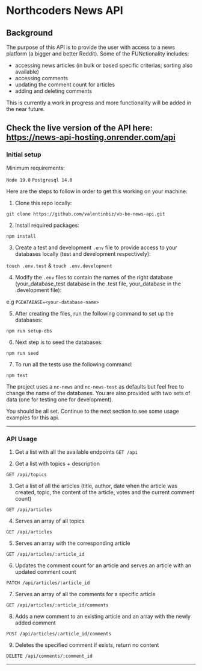 # Northcoders News API

## Background

The purpose of this API is to provide the user with access to a news platform (a bigger and better Reddit). Some of the FUNctionality includes:

- accessing news articles (in bulk or based specific criterias; sorting also available)
- accessing comments
- updating the comment count for articles
- adding and deleting comments

This is currently a work in progress and more functionality will be added in the near future.

## Check the live version of the API here: https://news-api-hosting.onrender.com/api

### Initial setup

Minimum requirements:

`Node 19.0`
`Postgresql 14.0`

Here are the steps to follow in order to get this working on your machine:

1. Clone this repo locally:

`git clone https://github.com/valentinbiz/vb-be-news-api.git`

2. Install required packages:

`npm install`

3. Create a test and development `.env` file to provide access to your databases locally (test and development respectively):

`touch .env.test` & `touch .env.development`

4. Modify the `.env` files to contain the names of the right database (your_database_test database in the .test file, your_database in the .development file):

e.g `PGDATABASE=<your-database-name>`

5. After creating the files, run the following command to set up the databases:

`npm run setup-dbs`

6. Next step is to seed the databases:

`npm run seed`

7. To run all the tests use the following command:

`npm test`

The project uses a `nc-news` and `nc-news-test` as defaults but feel free to change the name of the databases. You are also provided with two sets of data (one for testing one for development).

You should be all set. Continue to the next section to see some usage examples for this api.

---

### API Usage

1. Get a list with all the available endpoints
   `GET /api`

2. Get a list with topics + description

`GET /api/topics`

3. Get a list of all the articles (title, author, date when the article was created, topic, the content of the article, votes and the current comment count)

`GET /api/articles`

4. Serves an array of all topics

`GET /api/articles`

5. Serves an array with the corresponding article

`GET /api/articles/:article_id`

6. Updates the comment count for an article and serves an article with an updated comment count

`PATCH /api/articles/:article_id`

7. Serves an array of all the comments for a specific article

`GET /api/articles/:article_id/comments`

8. Adds a new comment to an existing article and an array with the newly added comment

`POST /api/articles/:article_id/comments`

9. Deletes the specified comment if exists, return no content

`DELETE /api/comments/:comment_id`

---
